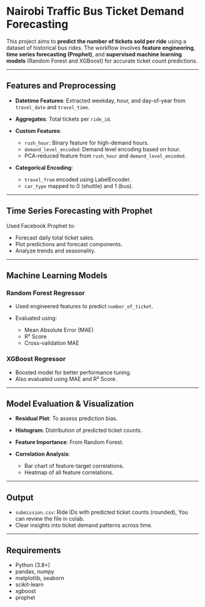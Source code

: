 

# Nairobi Traffic Bus Ticket Demand Forecasting

This project aims to **predict the number of tickets sold per ride** using a dataset of historical bus rides. The workflow involves **feature engineering**, **time series forecasting (Prophet)**, and **supervised machine learning models** (Random Forest and XGBoost) for accurate ticket count predictions.

---


## Features and Preprocessing

* **Datetime Features**: Extracted weekday, hour, and day-of-year from `travel_date` and `travel_time`.
* **Aggregates**: Total tickets per `ride_id`.
* **Custom Features**:

  * `rush_hour`: Binary feature for high-demand hours.
  * `demand_level_encoded`: Demand level encoding based on hour.
  * PCA-reduced feature from `rush_hour` and `demand_level_encoded`.
* **Categorical Encoding**:

  * `travel_from` encoded using LabelEncoder.
  * `car_type` mapped to 0 (shuttle) and 1 (bus).

---

## Time Series Forecasting with Prophet

Used Facebook Prophet to:

* Forecast daily total ticket sales.
* Plot predictions and forecast components.
* Analyze trends and seasonality.

---

## Machine Learning Models

### Random Forest Regressor

* Used engineered features to predict `number_of_ticket`.
* Evaluated using:

  * Mean Absolute Error (MAE)
  * R² Score
  * Cross-validation MAE

### XGBoost Regressor

* Boosted model for better performance tuning.
* Also evaluated using MAE and R² Score.

---

## Model Evaluation & Visualization

* **Residual Plot**: To assess prediction bias.
* **Histogram**: Distribution of predicted ticket counts.
* **Feature Importance**: From Random Forest.
* **Correlation Analysis**:

  * Bar chart of feature-target correlations.
  * Heatmap of all feature correlations.

---

## Output

* `submission.csv`: Ride IDs with predicted ticket counts (rounded), You can review the file in colab.
* Clear insights into ticket demand patterns across time.

---

## Requirements

* Python (3.8+)
* pandas, numpy
* matplotlib, seaborn
* scikit-learn
* xgboost
* prophet


